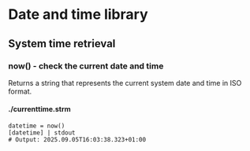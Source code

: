 # Date and time library

## System time retrieval

### now() - check the current date and time

Returns a string that represents the current system date and time in ISO format.

#### ./currenttime.strm

```shell
datetime = now()
[datetime] | stdout
# Output: 2025.09.05T16:03:38.323+01:00
```
